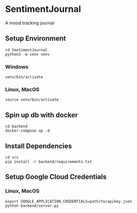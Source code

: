 # SentimentJournal  
A mood tracking journal  

## Setup Environment  
```
cd SentimentJournal  
python3 -m venv venv  
```
### Windows  
```
venv/bin/activate  
```
### Linux, MacOS  
```
source venv/bin/activate  
```

## Spin up db with docker  
```
cd backend  
docker-compose up -d  
```

## Install Dependencies 
```
cd src  
pip install -r backend/requirements.txt  
```

## Setup Google Cloud Credentials  
### Linux, MacOS
```
export GOOGLE_APPLICATION_CREDENTIALS=path/to/apikey.json  
python backend/server.py  
```